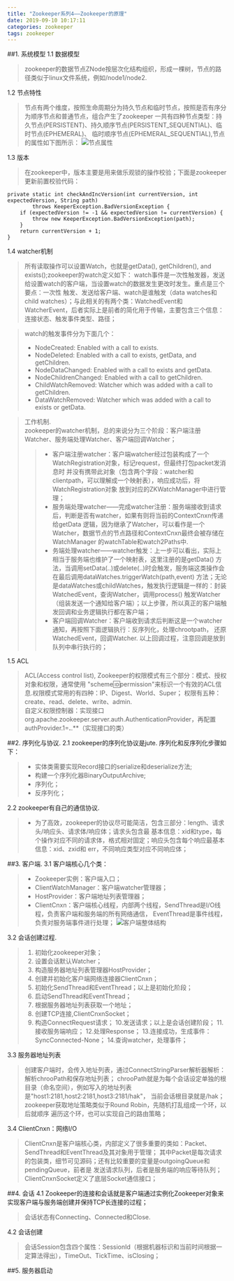 ```yaml
---
title: "Zookeeper系列4——Zookeeper的原理"
date: 2019-09-10 10:17:11
categories: zookeeper
tags: zookeeper
---
```


##1. 系统模型
1.1 数据模型
>zookeeper的数据节点ZNode按层次化结构组织，形成一棵树，节点的路径类似于linux文件系统，例如/node1/node2.

1.2 节点特性
>节点有两个维度，按照生命周期分为持久节点和临时节点，按照是否有序分为顺序节点和普通节点，组合产生了zookeeper
一共有四种节点类型：持久节点(PERSISTENT)、持久顺序节点(PERSISTENT_SEQUENTIAL)、临时节点(EPHEMERAL)、
临时顺序节点(EPHEMERAL_SEQUENTIAL),节点的属性如下图所示：
![节点属性](/images/zookeeper_1.png)

1.3 版本
>在zookeeper中，版本主要是用来做乐观锁的操作校验；下面是zookeeper更新前置校验代码：
```
private static int checkAndIncVersion(int currentVersion, int expectedVersion, String path)
        throws KeeperException.BadVersionException {
    if (expectedVersion != -1 && expectedVersion != currentVersion) {
        throw new KeeperException.BadVersionException(path);
    }
    return currentVersion + 1;
}
```

1.4 watcher机制
> 所有读取操作可以设置Watch，也就是getData(), getChildren(), and exists();zookeeper的watch定义如下：
watch事件是一次性触发器，发送给设置watch的客户端，当设置watch的数据发生更改时发生。重点是三个要点：一次性
触发、发送给客户端、watch是谁触发（data watches和child watches）；与此相关的有两个类：WatchedEvent和
WatcherEvent，后者实际上是前者的简化用于传输，主要包含三个信息：连接状态、触发事件类型、路径；

> watch的触发事件分为下面几个：
>* NodeCreated: Enabled with a call to exists.
>* NodeDeleted: Enabled with a call to exists, getData, and getChildren.
>* NodeDataChanged: Enabled with a call to exists and getData.
>* NodeChildrenChanged: Enabled with a call to getChildren.
>* ChildWatchRemoved: Watcher which was added with a call to getChildren.
>* DataWatchRemoved: Watcher which was added with a call to exists or getData.

> 工作机制.<br>
> zookeeper的watcher机制，总的来说分为三个阶段：客户端注册Watcher、服务端处理Watcher、客户端回调Watcher；
>>* 客户端注册watcher：客户端watcher经过包装构成了一个WatchRegistration对象，标记request，但最终打包packet发消息时
并没有携带此对象（包含两个字段：watcher和clientpath，可以理解成一个映射表），响应成功后，将WatchRegistration对象
放到对应的ZKWatchManager中进行管理；
>>* 服务端处理watcher——完成watcher注册：服务端接收到请求后，判断是否有watcher，如果有则将当前的ContextCnxn传递给getData
逻辑，因为继承了Watcher，可以看作是一个Watcher，数据节点的节点路径和ContextCnxn最终会被存储在WatchManager
的watchTable和watch2Paths中. 
>>* 务端处理watcher——watcher触发：上一步可以看出，实际上相当于服务端也维护了一个映射表，这里注册的是getData()
方法，当调用setData(..)或delete(..)时会触发，服务端这类操作会在最后调用dataWatches.triggerWatch(path,event)
方法；无论是dataWatches或childWatches，触发执行逻辑是一样的：封装WatchedEvent，查询Watcher，调用process()
触发Watcher（组装发送一个通知给客户端）；以上步骤，所以真正的客户端触发回调和业务逻辑执行都在客户端；
>>* 客户端回调Watcher：客户端收到请求后判断这是一个watcher通知，再按照下面逻辑执行：反序列化，处理chrootpath，
还原WatchedEvent，回调Watcher. 以上回调过程，注意回调是放到队列中串行执行的；

1.5 ACL
> ACL(Access control list), Zookeeper的权限模式有三个部分：模式、授权对象和权限，通常使用
"scheme:id:permission"来标识一个有效的ACL信息.权限模式常用的有四种：IP、Digest、World、Super；
权限有五种：create、read、delete、write、admin.<br>
自定义权限控制器：实现接口org.apache.zookeeper.server.auth.AuthenticationProvider，再配置
authProvider.1=**.**.**（实现接口的类）

##2. 序列化与协议.
2.1 zookeeper的序列化协议是jute. 序列化和反序列化步骤如下：
>* 实体类需要实现Record接口的serialize和deserialize方法;
>* 构建一个序列化器BinaryOutputArchive;
>* 序列化；
>* 反序列化；

2.2 zookeeper有自己的通信协议.
>* 为了高效，zookeeper的协议尽可能简洁，包含三部分：length、请求头/响应头、请求体/响应体；请求头包含最
基本信息：xid和type，每个操作对应不同的请求体，格式相对固定；响应头包含每个响应最基本信息：xid、zxid和
err，不同响应类型对应不同响应体；

##3. 客户端.
3.1 客户端核心几个类：
>* Zookeeper实例：客户端入口；
>* ClientWatchManager：客户端watcher管理器；
>* HostProvider：客户端地址列表管理器；
>* ClientCnxn：客户端核心线程，内部两个线程，SendThread是I/O线程，负责客户端和服务端的所有网络通信，
EventThread是事件线程，负责对服务端事件进行处理；
![客户端整体结构](/images/zookeeper_2.png)

3.2 会话创建过程.
> 1. 初始化zookeeper对象；
> 2. 设置会话默认Watcher；
> 3. 构造服务器地址列表管理器HostProvider；
> 4. 创建并初始化客户端网络连接器ClientCnxn；
> 5. 初始化SendThread和EventThread；以上是初始化阶段；
> 6. 启动SendThread和EventThread；
> 7. 根据服务器地址列表获取一个地址；
> 8. 创建TCP连接,ClientCnxnSocket；
> 9. 构造ConnectRequest请求；
> 10.发送请求；以上是会话创建阶段；
> 11.接收服务端响应；
> 12.处理Response；
> 13.连接成功，生成事件：SyncConnected-None；
> 14.查询watcher，处理事件；

3.3 服务器地址列表
> 创建客户端时，会传入地址列表，通过ConnectStringParser解析器解析：解析chrooPath和保存地址列表；
chrooPath就是为每个会话设定单独的根目录（命名空间），例如写入的地址列表是"host1:2181,host2:2181,host3:2181/hak"，
当前会话根目录就是/hak；zookeeper获取地址策略类似于Round Robin，先随机打乱组成一个环，以后就顺序
遍历这个环，也可以实现自己的路由策略；

3.4 ClientCnxn：网络I/O
> ClientCnxn是客户端核心类，内部定义了很多重要的类如：Packet、SendThread和EventThread及其对象用于管理；
其中Packet是每次请求的包装类，细节可见源码；还有比较重要的变量是outgoingQueue和pendingQueue，前者是
发送请求队列，后者是服务端的响应等待队列；ClientCnxnSocket定义了底层Socket通信接口；

##4. 会话
4.1 Zookeeper的连接和会话就是客户端通过实例化Zookeeper对象来实现客户端与服务端创建并保持TCP长连接的过程；
>会话状态有Connecting、Connected和Close.

4.2 会话创建
>会话Session包含四个属性：SessionId（根据机器标识和当前时间根据一定算法得出），TimeOut、TickTime、isClosing；

##5. 服务器启动
